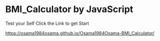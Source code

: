 # BMI_Calculator by JavaScript
Test your Self
Click the Link to get Start

https://osama1984osama.github.io/Osama1984Osama-BMI_Calculator/
